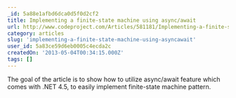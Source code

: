 ```yaml
---
_id: 5a88e1afbd6dca0d5f0d2cf2
title: Implementing a finite-state machine using async/await
url: http://www.codeproject.com/Articles/581181/Implementing-a-finite-state-machine-using-async-aw
category: articles
slug: 'implementing-a-finite-state-machine-using-asyncawait'
user_id: 5a83ce59d6eb0005c4ecda2c
createdOn: '2013-05-04T00:34:15.000Z'
tags: []
---
```


<div>The goal of the article is to show how to utilize async/await feature which comes with .NET 4.5, to easily implement finite-state machine pattern.</div>
